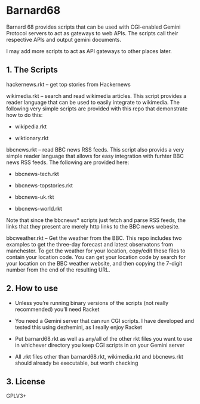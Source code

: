 # Barnard68

Barnard 68 provides scripts that can be used with CGI-enabled Gemini
Protocol servers to act as gateways to web APIs. The scripts call their
respective APIs and output gemini documents.

I may add more scripts to act as API gateways to other places later.

## 1. The Scripts

hackernews.rkt – get top stories from Hackernews

wikimedia.rkt – search and read wikimedia articles. This script provides
a reader language that can be used to easily integrate to wikimedia. The
following very simple scripts are provided with this repo that
demonstrate how to do this:

* wikipedia.rkt

* wiktionary.rkt

bbcnews.rkt – read BBC news RSS feeds. This script also provids a very
simple reader language that allows for easy integration with furhter BBC
news RSS feeds. The following are provided here:

* bbcnews-tech.rkt

* bbcnews-topstories.rkt

* bbcnews-uk.rkt

* bbcnews-world.rkt

Note that since the bbcnews\* scripts just fetch and parse RSS feeds,
the links that they present are merely http links to the BBC news
webesite.

bbcweather.rkt – Get the weather from the BBC. This repo includes two
examples to get the three-day forecast and latest observatons from
manchester. To get the weather for your location, copy/edit these files
to contain your location code. You can get your location code by search
for your location on the BBC weather website, and then copying the
7-digit number from the end of the resulting URL.

## 2. How to use

* Unless you’re running binary versions of the scripts (not really
  recommended) you’ll need Racket

* You need a Gemini server that can run CGI scripts. I have developed
  and tested this using dezhemini, as I really enjoy Racket

* Put barnard68.rkt as well as any/all of the other rkt files you want
  to use in whichever directory you keep CGI scripts in on your Gemini
  server

* All .rkt files other than barnard68.rkt, wikimedia.rkt and bbcnews.rkt
  should already be executable, but worth checking

## 3. License

GPLV3+
